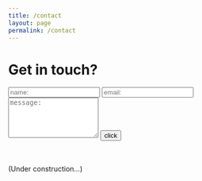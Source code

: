 ```yaml
---
title: /contact
layout: page
permalink: /contact
---
```


# Get in touch?

<form>
  <input type="text" id="name" name="name" placeholder="name:" autocomplete="off">
  <input type="text" id="email" name="email" placeholder="email:" autocomplete="off">
  <textarea rows="5" id="message" name="message" placeholder="message:" autocomplete="off"></textarea>
<!--   <input type="submit" value="[ submit ]"> -->
  <input type="button" value="click" onclick="msg()"/>  
</form>

<br /><br />(Under construction...)

<script src="{{ base.url | prepend: site.url }}/assets/script.js"></script>
